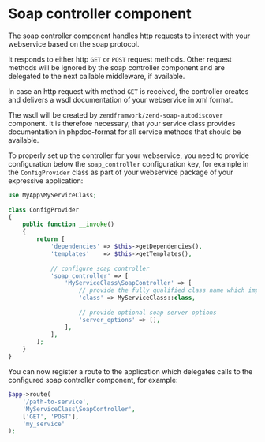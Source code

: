 # Soap controller component
The soap controller component handles http requests to interact with your webservice based on the soap protocol.

It responds to either http `GET` or `POST` request methods. Other request methods will be ignored by the soap controller
component and are delegated to the next callable middleware, if available.

In case an http request with method `GET` is received, the controller creates and delivers a wsdl documentation of your
webservice in xml format.

The wsdl will be created by `zendframwork/zend-soap-autodiscover` component. It is therefore necessary, that your
service class provides documentation in phpdoc-format for all service methods that should be available.

To properly set up the controller for your webservice, you need to provide configuration below the `soap_controller`
configuration key, for example in the `ConfigProvider` class as part of your webservice package of your expressive
application:
```php
use MyApp\MyServiceClass;
 
class ConfigProvider
{
    public function __invoke()
    {
        return [
            'dependencies' => $this->getDependencies(),
            'templates'    => $this->getTemplates(),
    
            // configure soap controller
            'soap_controller' => [
                'MyServiceClass\SoapController' => [
                    // provide the fully qualified class name which implements the service methods
                    'class' => MyServiceClass::class,
    
                    // provide optional soap server options
                    'server_options' => [],
                ],
            ],
        ];
    }
}
```

You can now register a route to the application which delegates calls to the configured soap controller component,
for example:
```php
$app->route(
    '/path-to-service',
    'MyServiceClass\SoapController',
    ['GET', 'POST'],
    'my_service'
);
```
